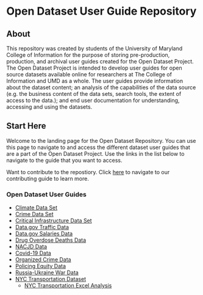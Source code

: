 # Open Dataset User Guide Repository

## About
This repository was created by students of the University of Maryland College of Information for the purpose of storing pre-production, production, and archival user guides created for the Open Dataset Project. The Open Dataset Project is intended to develop user guides for open source datasets available online for researchers at The College of Information and UMD as a whole. The user guides provide information about the dataset content; an analysis of the capabilities of the data source (e.g. the business content of the data sets, search tools, the extent of access to the data.); and end user documentation for understanding, accessing and using the datasets. 

## Start Here
Welcome to the landing page for the Open Dataset Repository. You can use this page to navigate to and access the different dataset user guides that are a part of the Open Dataset Project. Use the links in the list below to navigate to the guide that you want to access. 

Want to contribute to the repostiory. Click [here](./docs/contributing.md) to navigate to our contributing guide to learn more.

### Open Dataset User Guides
- [Climate Data Set](./Current%20User%20Guides/ClimateData_Dec2024.pdf)
- [Crime Data Set](./Current%20User%20Guides/CrimeData_Dec2024.pdf)
- [Critical Infrastructure Data Set](./Current%20User%20Guides/CriticalInfrastructure_Dec2024.pdf)
- [Data.gov Traffic Data](./Current%20User%20Guides/DATA.GOV_instructional_Dec2024.pdf)
- [Data.gov Salaries Data](./Current%20User%20Guides/Data.gov_salaries_Dec2024.pdf)
- [Drug Overdose Deaths Data](./Current%20User%20Guides/DrugOverdoseDeaths_Dec2024.pdf)
- [NACJD Data](./Current%20User%20Guides/NACJD_Dec2024.pdf)
- [Covid-19 Data](./Current%20User%20Guides/covid-19_dataset_Dec2024.pdf)
- [Organized Crime Data](./Current%20User%20Guides/OrganizedCrimeAndCorruption_Dec2024.pdf)
- [Policing Equity Data](./Current%20User%20Guides/Policing_Equity_Dec2024.pdf)
- [Russia-Ukraine War Data](./Current%20User%20Guides/russia_ukraine_war_Dec2024.pdf)
- [NYC Transportation Dataset](./Current%20User%20Guides/NYC_Transportation_Dec2024.pdf)
    - [NYC Transportation Excel Analysis](./misc/NYC%20Transportion%20Dataset%20Analysis%20&%20Categorization.xlsx)
